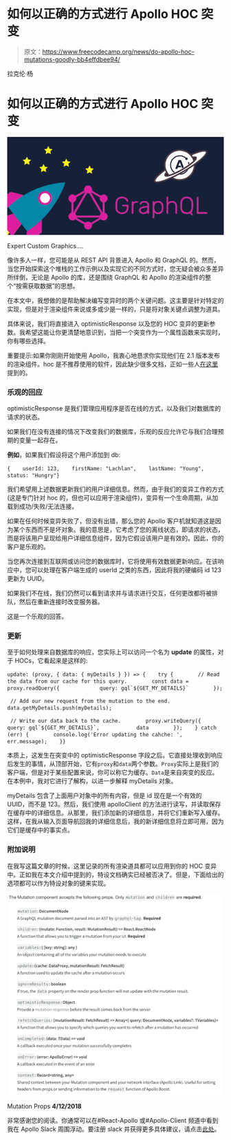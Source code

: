 # 如何以正确的方式进行 Apollo HOC 突变

> 原文：<https://www.freecodecamp.org/news/do-apollo-hoc-mutations-goodly-bb4effdbee94/>

拉克伦·杨

# 如何以正确的方式进行 Apollo HOC 突变

![DZuo0UF0jsWooMxWtRIxuIUxhIgun5XIHxJb](img/50e3a7773db8c4a36edcebb4ce6333be.png)

Expert Custom Graphics….

像许多人一样，您可能是从 REST API 背景进入 Apollo 和 GraphQL 的。然而，当您开始探索这个堆栈的工作示例以及实现它的不同方式时，您无疑会被众多差异所绊倒，无论是 Apollo 的库，还是围绕 GraphQL 和 Apollo 的渲染组件的整个“按需获取数据”的思想。

在本文中，我想做的是帮助解决编写变异时的两个关键问题。这主要是针对特定的实现，但是对于渲染组件来说或多或少是一样的，只是将对象关键点调整为道具。

具体来说，我们将直接进入 optimisticResponse 以及您的 HOC 变异的更新参数。我希望这能让你更清楚地意识到，当把一个突变作为一个属性函数来实现时，你有哪些选择。

重要提示:如果你刚刚开始使用 Apollo，我衷心地恳求你实现他们在 2.1 版本发布的渲染组件。hoc 是不推荐使用的软件，因此缺少很多文档，正如一些人[在这里](https://github.com/apollographql/apollo-client/issues/3253)提到的。

### 乐观的回应

optimisticResponse 是我们管理应用程序是否在线的方式，以及我们对数据库的请求的状态。

如果我们在没有连接的情况下改变我们的数据库，乐观的反应允许它与我们合理预期的变量一起存在。

**例如**，如果我们假设将这个用户添加到 db:

```
{    userId: 123,    firstName: "Lachlan",    lastName: "Young",    status: "Hungry"}
```

我们希望用上述数据更新我们的用户详细信息。然而，由于我们的变异工作的方式(这是专门针对 hoc 的，但也可以应用于渲染组件)，变异有一个生命周期，从加载到成功/失败/无法连接。

如果在任何时候变异失败了，但没有出错，那么您的 Apollo 客户机就知道这是因为某个东西而不是坏对象。我的意思是，它考虑了您的离线状态，即请求的状态，而是将该用户呈现给用户详细信息组件，因为它假设该用户是有效的。因此，你的客户是乐观的。

当您再次连接到互联网或访问您的数据库时，它将使用有效数据更新响应。在该响应中，您可以处理在客户端生成的 userId 之类的东西，因此将我的硬编码 id 123 更新为 UUID。

如果我们不在线，我们仍然可以看到请求并与请求进行交互，任何更改都将被排队，然后在重新连接时改变服务器。

这是一个乐观的回答。

### 更新

至于如何处理来自数据库的响应，您实际上可以访问一个名为 **update** 的属性，对于 HOCs，它看起来是这样的:

```
update: (proxy, { data: { myDetails } }) => {    try {        // Read the data from our cache for this query.        const data = proxy.readQuery({             query: gql`${GET_MY_DETAILS}`        });
```

```
 // Add our new request from the mutation to the end.        data.getMyDetails.push(myDetails);
```

```
 // Write our data back to the cache.        proxy.writeQuery({             query: gql`${GET_MY_DETAILS}`,            data        });    } catch (err) {        console.log('Error updating the cahche: ', err.message);    }}
```

本质上，这发生在突变中的 optimisticResponse 字段之后。它直接处理收到响应后发生的事情，从顶部开始，它有`proxy`和`data`两个参数。`Proxy`实际上是我们的客户端，但是对于某些配置来说，你可以称它为缓存。`Data`是来自突变的反应。在本例中，我对它进行了解构，以进一步解释 myDetails 对象。

myDetails 包含了上面用户对象中的所有内容，但是 id 现在是一个有效的 UUID，而不是 123。然后，我们使用 apolloClient 的方法进行读写，并读取保存在缓存中的详细信息。从那里，我们添加新的详细信息，并将它们重新写入缓存。这样，在我从输入页面导航回我的详细信息后，我的新详细信息将立即可用，因为它们是缓存中的事实点。

### 附加说明

在我写这篇文章的时候，这里记录的所有渲染道具都可以应用到你的 HOC 变异中。正如我在本文介绍中提到的，特设文档确实已经被否决了。但是，下面给出的选项都可以作为特设对象的键来实现。

![ZSBBl-U4RRMGxZ6RavWDiL0RRlvTi5-h92MP](img/38169abcec5064c9ce8dbb89a451ebf6.png)

Mutation Props **4/12/2018**

非常感谢您的阅读。你通常可以在#React-Apollo 或#Apollo-Client 频道中看到我在 Apollo Slack 周围浮动。要注册 slack 并获得更多具体建议，请点击[此处](https://www.apollographql.com/slack/)。